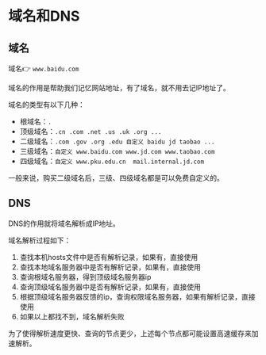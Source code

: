 # 域名和DNS

## 域名

域名👉 `www.baidu.com`

域名的作用是帮助我们记忆网站地址，有了域名，就不用去记IP地址了。

域名的类型有以下几种：

- 根域名：`.`
- 顶级域名：`.cn .com .net .us .uk .org ... `
- 二级域名：`.com .gov .org .edu 自定义 baidu jd taobao ...`
- 三级域名：`自定义 www.baidu.com www.jd.com www.taobao.com`
- 四级域名：`自定义 www.pku.edu.cn  mail.internal.jd.com`

一般来说，购买二级域名后，三级、四级域名都是可以免费自定义的。

## DNS

DNS的作用就将域名解析成IP地址。

域名解析过程如下：

1. 查找本机hosts文件中是否有解析记录，如果有，直接使用
2. 查找本地域名服务器中是否有解析记录，如果有，直接使用
3. 查询根域名服务器，得到顶级域名服务器ip
4. 查询顶级域名服务器中是否有解析记录，如果有，直接使用
5. 根据顶级域名服务器反馈的ip，查询权限域名服务器，如果有解析记录，直接使用
6. 如果以上都找不到，域名解析失败

为了使得解析速度更快、查询的节点更少，上述每个节点都可能设置高速缓存来加速解析。

<Vssue 
    :options="{ labels: [$page.relativePath.split('/')[0]] }" 
    :title="$page.relativePath.split('/')[1]" 
/>
